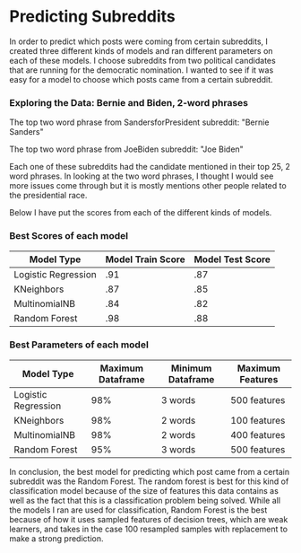 # Predicting Subreddits

In order to predict which posts were coming from certain subreddits, I created three different kinds of models and ran different parameters on each of these models. I choose subreddits from two political candidates that are running for the democratic nomination. I wanted to see if it was easy for a model to choose which posts came from a certain subreddit.

### Exploring the Data: Bernie and Biden, 2-word phrases

The top two word phrase from SandersforPresident subreddit:
  "Bernie Sanders"

The top two word phrase from JoeBiden subreddit:
  "Joe Biden"

Each one of these subreddits had the candidate mentioned in their top 25, 2 word phrases.
In looking at the two word phrases, I thought I would see more issues come through but it is mostly mentions other people related to the presidential race.

Below I have put the scores from each of the different kinds of models.

### Best Scores of each model

|Model Type| Model Train Score| Model Test Score|
|----------|------------------|-----------------|
|Logistic Regression| .91| .87|
|KNeighbors| .87| .85|
|MultinomialNB| .84| .82|
|Random Forest| .98| .88|

### Best Parameters of each model

|Model Type| Maximum Dataframe| Minimum Dataframe| Maximum Features|
|----------|------------------|------------------|-----------------|
|Logistic Regression| 98%| 3 words| 500 features|
|KNeighbors| 98%| 2 words| 100 features|
|MultinomialNB| 98%| 2 words| 400 features|
|Random Forest| 95%| 3 words| 500 features|

In conclusion, the best model for predicting which post came from a certain subreddit was the Random Forest. The random forest is best for this kind of classification model because of the size of features this data contains as well as the fact that this is a classification problem being solved. While all the models I ran are used for classification, Random Forest is the best because of how it uses sampled features of decision trees, which are weak learners, and takes in the case 100 resampled samples with replacement to make a strong prediction.
